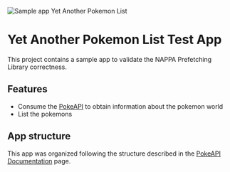 ![Sample app Yet Another Pokemon List](https://github.com/VU-Thesis-2019-2020-Wesley-Shann/NAPPA/workflows/Sample%20app%20Yet%20Another%20Pokemon%20List/badge.svg)

# Yet Another Pokemon List Test App

This project contains a sample app to validate the NAPPA Prefetching Library correctness.

##  Features

* Consume the [PokeAPI](https://pokeapi.co/) to obtain information about the pokemon world
* List the pokemons

## App structure

This app was organized following the structure described in the [PokeAPI Documentation](https://pokeapi.co/docs/v2) page.
